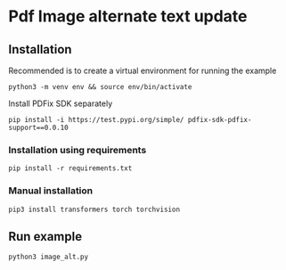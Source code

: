 # Pdf Image alternate text update

## Installation
Recommended is to create a virtual environment for running the example
```
python3 -m venv env && source env/bin/activate
```

Install PDFix SDK separately
```
pip install -i https://test.pypi.org/simple/ pdfix-sdk-pdfix-support==0.0.10
```

### Installation using requirements
```
pip install -r requirements.txt
```

### Manual installation
```
pip3 install transformers torch torchvision
```

## Run example
```
python3 image_alt.py
```
